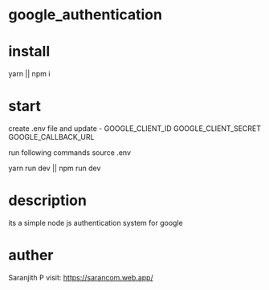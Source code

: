 # google_authentication

# install
yarn || npm i

# start

create .env file and update -
GOOGLE_CLIENT_ID
GOOGLE_CLIENT_SECRET
GOOGLE_CALLBACK_URL

run following commands
source .env

yarn run dev || npm run dev


# description

its a simple node js authentication system for google

# auther
Saranjith P
 visit: https://sarancom.web.app/
